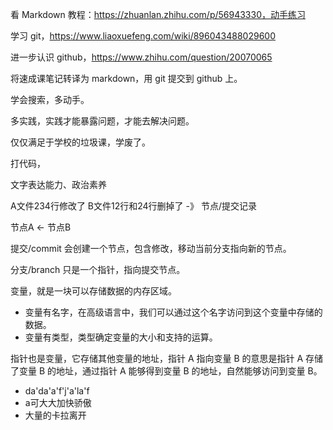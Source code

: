 看 Markdown 教程：https://zhuanlan.zhihu.com/p/56943330，动手练习

学习 git，https://www.liaoxuefeng.com/wiki/896043488029600

进一步认识 github，https://www.zhihu.com/question/20070065

将速成课笔记转译为 markdown，用 git 提交到 github 上。

学会搜索，多动手。

多实践，实践才能暴露问题，才能去解决问题。

仅仅满足于学校的垃圾课，学废了。

打代码，



文字表达能力、政治素养

A文件234行修改了
B文件12行和24行删掉了  -》 节点/提交记录

节点A <- 节点B

提交/commit 会创建一个节点，包含修改，移动当前分支指向新的节点。

分支/branch 只是一个指针，指向提交节点。



变量，就是一块可以存储数据的内存区域。
- 变量有名字，在高级语言中，我们可以通过这个名字访问到这个变量中存储的数据。 
- 变量有类型，类型确定变量的大小和支持的运算。
  
指针也是变量，它存储其他变量的地址，指针 A 指向变量 B 的意思是指针 A 存储了变量 B 的地址，通过指针 A 能够得到变量 B 的地址，自然能够访问到变量 B。


- da'da'a'f'j'a'la'f
- a可大大加快骄傲
- 大量的卡拉离开
